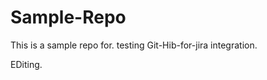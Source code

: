 # Sample-Repo

This is a sample repo for. testing Git-Hib-for-jira integration.    

EDiting.       
